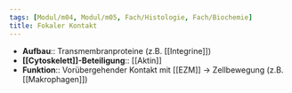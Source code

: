 ```yaml
---
tags: [Modul/m04, Modul/m05, Fach/Histologie, Fach/Biochemie]
title: Fokaler Kontakt
---
```

- **Aufbau**:: Transmembranproteine (z.B. [[Integrine]])
- **[[Cytoskelett]]-Beteiligung**:: [[Aktin]]
- **Funktion**:: Vorübergehender Kontakt mit [[EZM]] → Zellbewegung (z.B. [[Makrophagen]])